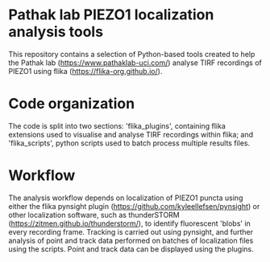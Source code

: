 # Pathak lab PIEZO1 localization analysis tools
This repository contains a selection of Python-based tools created to help the Pathak lab (https://www.pathaklab-uci.com/) analyse TIRF recordings of PIEZO1 using flika (https://flika-org.github.io/).

# Code organization 
The code is split into two sections: 'flika_plugins', containing flika extensions used to visualise and analyse TIRF recordings within flika; and 'flika_scripts', python scripts used to batch process multiple results files.

# Workflow
The analysis workflow depends on localization of PIEZO1 puncta using either the flika pynsight plugin (https://github.com/kyleellefsen/pynsight) or other localization software, such as thunderSTORM (https://zitmen.github.io/thunderstorm/), to identify fluorescent 'blobs' in every recording frame. Tracking is carried out using pynsight, and further analysis of point and track data performed on batches of localization files using the scripts. Point and track data can be displayed using the plugins.
